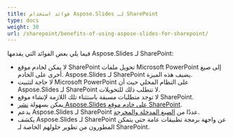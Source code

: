 ```yaml
---
title: فوائد استخدام Aspose.Slides لـ SharePoint
type: docs
weight: 30
url: /sharepoint/benefits-of-using-aspose-slides-for-sharepoint/
---
```


فيما يلي بعض الفوائد التي يقدمها Aspose.Slides لـ SharePoint: 

- لا يمكن لخادم موقع SharePoint تحويل ملفات Microsoft PowerPoint إلى صيغ أخرى على الخادم. Aspose.Slides لـ SharePoint يضيف هذه الميزة.
- لا حاجة لتثبيت Microsoft PowerPoint على النظام المحلي حيث أن Aspose.Slides لـ SharePoint لا تتطلب ذلك للتحويلات.
- لا توجد متطلبات مسبقة باستثناء تلك اللازمة لإنشاء موقع SharePoint.
- يمكن بسهولة [نشر Aspose.Slides على خادم موقع SharePoint](/slides/sharepoint/installing-aspose-slides-for-sharepoint/).
- يدعم Aspose.Slides لـ SharePoint عددًا من [الصيغ المدخلة والمخرجة](/slides/sharepoint/multiple-format-support/).
- يكشف Aspose.Slides لـ SharePoint عن واجهة برمجة تطبيقات عامة حتى يتمكن المطورون من تطوير حلولهم الخاصة لـ SharePoint.